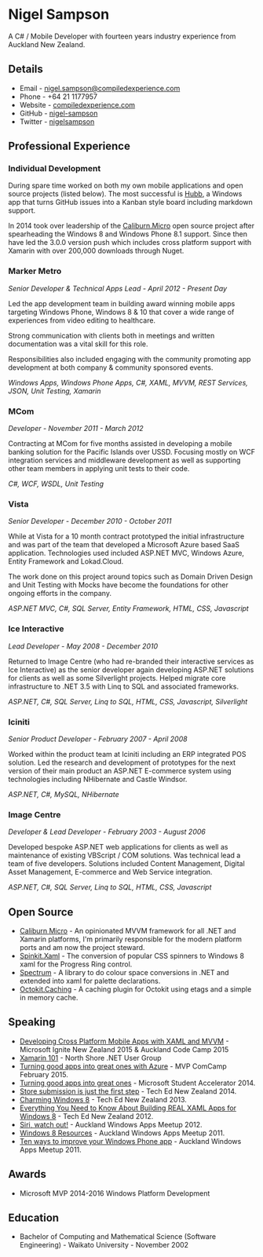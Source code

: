 # Nigel Sampson

A C# / Mobile Developer with fourteen years industry experience from Auckland New Zealand.

## Details

 - Email - nigel.sampson@compiledexperience.com
 - Phone - +64 21 1177957
 - Website - [compiledexperience.com][web]
 - GitHub - [nigel-sampson][gh]
 - Twitter - [nigelsampson][twitter]

## Professional Experience

### Individual Development

During spare time worked on both my own mobile applications and open source projects (listed below). The most successful is [Hubb][hubb], a Windows app that turns GitHub issues into a Kanban style board including markdown support.

In 2014 took over leadership of the [Caliburn.Micro][cm] open source project after spearheading the Windows 8 and Windows Phone 8.1 support. Since then have led the 3.0.0 version push which includes cross platform support with Xamarin with over 200,000 downloads through Nuget.

### Marker Metro

*Senior Developer & Technical Apps Lead - April 2012 - Present Day*

Led the app development team in building award winning mobile apps targeting Windows Phone, Windows 8 & 10 that cover a wide range of experiences from video editing to healthcare. 

Strong communication with clients both in meetings and written documentation was a vital skill for this role.

Responsibilities also included engaging with the community promoting app development at both company & community sponsored events.

*Windows Apps, Windows Phone Apps, C#, XAML, MVVM, REST Services, JSON, Unit Testing, Xamarin*

### MCom

*Developer - November 2011 - March 2012*

Contracting at MCom for five months assisted in developing a mobile banking solution for the Pacific Islands over USSD. Focusing mostly on WCF integration services and middleware development as well as supporting other team members in applying unit tests to their code.

*C#, WCF, WSDL, Unit Testing*

### Vista

*Senior Developer - December 2010 - October 2011*

While at Vista for a 10 month contract prototyped the initial infrastructure and was part of the team that developed a Microsoft Azure based SaaS application. Technologies used included ASP.NET MVC, Windows Azure, Entity Framework and Lokad.Cloud.

The work done on this project around topics such as Domain Driven Design and Unit Testing with Mocks have become the foundations for other ongoing efforts in the company.

*ASP.NET MVC, C#, SQL Server, Entity Framework, HTML, CSS, Javascript*

### Ice Interactive

*Lead Developer - May 2008 - December 2010*

Returned to Image Centre (who had re-branded their interactive services as Ice Interactive) as the senior developer again developing ASP.NET solutions for clients as well as some Silverlight projects. Helped migrate core infrastructure to .NET 3.5 with Linq to SQL and associated frameworks.

*ASP.NET, C#, SQL Server, Linq to SQL, HTML, CSS, Javascript, Silverlight*

### Iciniti

*Senior Product Developer - February 2007 - April 2008*

Worked within the product team at Iciniti including an ERP integrated POS solution. Led the research and development of prototypes for the next version of their main product an ASP.NET E-commerce system using technologies including NHibernate and Castle Windsor.

*ASP.NET, C#, MySQL, NHibernate*

### Image Centre

*Developer & Lead Developer - February 2003 - August 2006*

Developed bespoke ASP.NET web applications for clients as well as maintenance of existing VBScript / COM solutions. Was technical lead a team of five developers. Solutions included Content Management, Digital Asset Management, E-commerce and Web Service integration.

*ASP.NET, C#, SQL Server, Linq to SQL, HTML, CSS, Javascript*

## Open Source
 - [Caliburn Micro][cm] - An opinionated MVVM framework for all .NET and Xamarin platforms, I'm primarily responsible for the modern platform ports and am now the project steward.
 - [Spinkit.Xaml][sk] - The conversion of popular CSS spinners to Windows 8 xaml for the Progress Ring control.
 - [Spectrum][spec] - A library to do colour space conversions in .NET and extended into xaml for palette declarations.
 - [Octokit.Caching][caching] - A caching plugin for Octokit using etags and a simple in memory cache.

## Speaking

 - [Developing Cross Platform Mobile Apps with XAML and MVVM][crossplat] - Microsoft Ignite New Zealand 2015 & Auckland Code Camp 2015
 - [Xamarin 101][xam] - North Shore .NET User Group
 - [Turning good apps into great ones with Azure][comcamp] - MVP ComCamp February 2015.
 - [Turning good apps into great ones][msa] - Microsoft Student Accelerator 2014.
 - [Store submission is just the first step][store] - Tech Ed New Zealand 2014.
 - [Charming Windows 8][charming] - Tech Ed New Zealand 2013.
 - [Everything You Need to Know About Building REAL XAML Apps for Windows 8][xaml] - Tech Ed New Zealand 2012.
 - [Siri, watch out!][siri] - Auckland Windows Apps Meetup 2012.
 - [Windows 8 Resources][resources] - Auckland Windows Apps Meetup 2011.
 - [Ten ways to improve your Windows Phone app][improve] - Auckland Windows Apps Meetup 2011.

## Awards

 - Microsoft MVP 2014-2016 Windows Platform Development

## Education

 - Bachelor of Computing and Mathematical Science (Software Engineering) - Waikato University - November 2002

[hubb]: https://www.microsoft.com/en-nz/store/apps/hubb/9wzdncrdcv61
[crossplat]: https://channel9.msdn.com/Events/Ignite/Microsoft-Ignite-New-Zealand-2015/M347
[web]: http://compiledexperience.com
[xam]: http://1drv.ms/1OwWR5F
[gh]: https://github.com/nigel-sampson
[cm]: http://caliburnmicro.com/
[sk]: https://github.com/nigel-sampson/spinkit-xaml
[improve]: https://onedrive.live.com/redir?resid=D28A1F0AF33100D0!137&authkey=!AF8UgTHqVwS-Iro&ithint=file%2c.pptx
[resources]: https://onedrive.live.com/redir?resid=D28A1F0AF33100D0!1692&authkey=!ALAs9l0TCjhj_fU&ithint=file%2c.pptx
[siri]: https://bitbucket.org/nigel.sampson/voice-demo
[charming]: https://bitbucket.org/nigel.sampson/voice-demo
[xaml]: http://channel9.msdn.com/Events/TechEd/NewZealand/TechEd-New-Zealand-2012/APP301
[mvp]: https://mvp.microsoft.com/en-us/mvp/Nigel%20Sampson-5000468
[store]: https://channel9.msdn.com/Events/TechEd/NewZealand/2014/WIN203
[msa]: https://onedrive.live.com/redir?resid=D28A1F0AF33100D0!26511&authkey=!AFyecBy1cjKYL6E&ithint=file%2cpptx
[spec]: https://github.com/nigel-sampson/spectrum
[caching]: https://github.com/nigel-sampson/octokit.caching
[comcamp]: http://1drv.ms/1LV0nGC
[twitter]: https://twitter.com/nigelsampson